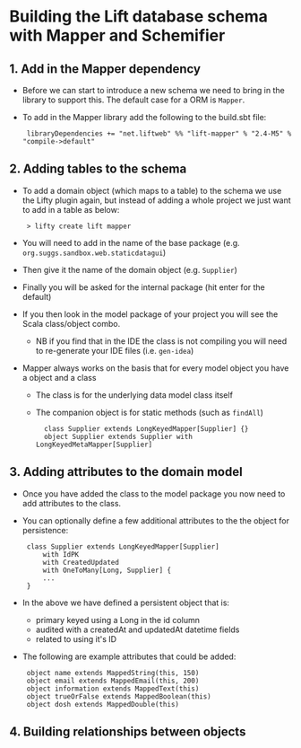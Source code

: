 # Building the Lift database schema with Mapper and Schemifier

##  1. Add in the Mapper dependency
 * Before we can start to introduce a new schema we need to bring in the library to support this.  The default case for a ORM is `Mapper`.
 * To add in the Mapper library add the following to the build.sbt file:
        
        libraryDependencies += "net.liftweb" %% "lift-mapper" % "2.4-M5" % "compile->default"

## 2. Adding tables to the schema
 * To add a domain object (which maps to a table) to the schema we use the Lifty plugin again, but instead of adding a whole project we just want to add in a table as below:

        > lifty create lift mapper

 * You will need to add in the name of the base package (e.g. `org.suggs.sandbox.web.staticdatagui`)
 * Then give it the name of the domain object (e.g. `Supplier`)
 * Finally you will be asked for the internal package (hit enter for the default)
 * If you then look in the model package of your project you will see the Scala class/object combo.
    * NB if you find that in the IDE the class is not compiling you will need to re-generate your IDE files (i.e. `gen-idea`)
 * Mapper always works on the basis that for every model object you have a object and a class
    * The class is for the underlying data model class itself 
    * The companion object is for static methods (such as `findAll`)

            class Supplier extends LongKeyedMapper[Supplier] {}
            object Supplier extends Supplier with LongKeyedMetaMapper[Supplier]
        

## 3. Adding attributes to the domain model
 * Once you have added the class to the model package you now need to add attributes to the class.
 * You can optionally define a few additional attributes to the the object for persistence:

        class Supplier extends LongKeyedMapper[Supplier]
            with IdPK
            with CreatedUpdated
            with OneToMany[Long, Supplier] {
            ...
        }

 * In the above we have defined a persistent object that is:
    * primary keyed using a Long in the id column
    * audited with a createdAt and updatedAt datetime fields
    * related to using it's ID

 * The following are example attributes that could be added:

        object name extends MappedString(this, 150)
        object email extends MappedEmail(this, 200)
        object information extends MappedText(this)
        object trueOrFalse extends MappedBoolean(this)
        object dosh extends MappedDouble(this)

## 4. Building relationships between objects


